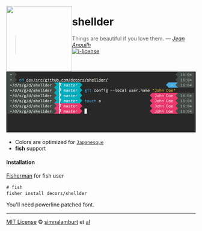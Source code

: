 <img src="http://cdn.bulbagarden.net/upload/4/40/090Shellder.png"
  align=left width=175px height=175px>

shellder
========
> Things are beautiful if you love them. ― *[Jean Anouilh]*<br>
[![i-license]](/LICENSE)

<br>

![](https://raw.githubusercontent.com/decors/various/master/images/shellder-screenshot.png)

* Colors are optimized for [`Japanesque`](https://github.com/aereal/dotfiles/tree/master/colors/Japanesque)
* **fish** support

#### Installation
[Fisherman](https://github.com/fisherman/fisherman) for fish user
```shell
# fish
fisher install decors/shellder
```

You'll need powerline patched font.

--------

[MIT License] © [simnalamburt] et [al]

[Jean Anouilh]:   https://en.wikipedia.org/wiki/Jean_Anouilh
[MIT License]:    https://opensource.org/licenses/MIT
[simnalamburt]:   https://github.com/simnalamburt
[al]:             https://github.com/simnalamburt/shellder/graphs/contributors

[i-license]:      https://img.shields.io/badge/license-MIT-blue.svg
